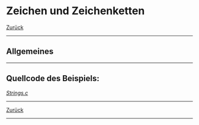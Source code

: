 # Zeichen und Zeichenketten

[Zurück](../../Markdown/Agenda.md)

---

## Allgemeines

---

## Quellcode des Beispiels:

[*Strings.c*](Strings.c)<br />

---

[Zurück](../../Markdown/Agenda.md)

---
